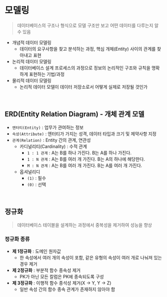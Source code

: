 # 모델링

> 데이터베이스의 구조나 형식으로 모델 구조만 보고 어떤 데이터를 다루는지 알 수 있음

- 개념적 데이터 모델링
  - 데이터의 요구사항을 찾고 분석하는 과정, 핵심 개체(Entity) 사이의 관계를 찾아내고 표현
- 논리적 데이터 모델링
  - 데이터베이스 설계 프로세스의 과정으로 정보의 논리적인 구조와 규칙을 명확하게 표현하는 기법/과정
- 물리적 데이터 모델링
  - 논리적 데이터 모델이 데이터 저장소로서 어떻게 실제로 저장될 것인가

<br/>

## ERD(Entity Relation Diagram) - 개체 관계 모델

- `엔터티(Entity)` : 업무가 관여하는 정보
- `속성(Attribute)` : 엔터티가 가지는 성격, 데이터 타입과 크기 및 제약사항 지정
- `관계(Relation)` : Entity 간의 관계, 연관성
  - 카디널리티(Cardinality) : 수적 관계
    - `1 : 1 관계` : A는 B를 하나 가진다. B는 A를 하나 가진다.
    - `1 : N 관계` : A는 B를 여러 개 가진다. B는 A의 하나에 해당한다.
    - `M : N 관계` : A는 B를 여러 개 가진다. B는 A를 여러 개 가진다.
  - 옵셔널리디
    - `(1)` : 필수
    - `(0)` : 선택

<br/>

## 정규화

> 데이터베이스 테이블을 설계하는 과정에서 중복성을 제거하여 성능을 향상

### 정규화 종류

- **제 1정규화** : 도메인 원자값
  - 한 속성에서 여러 개의 속성이 포함, 같은 유형의 속성이 여러 개로 나눠져 있는 경우 제거
- **제 2정규화** : 부분적 함수 종속성 제거
  - PK가 아닌 모든 칼럼은 PK에 종속되도록 구성
- **제 3정규화** : 이행적 함수 종석성 제거(X -> Y, Y -> Z)
  - 일반 속성 간의 함수 종속 관계가 존재하지 않아야 함
